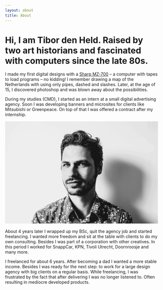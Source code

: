 ```yaml
---
layout: about
title: About
---
```


# Hi, I am Tibor den Held. Raised by two art historians and fascinated with computers since the late 80s.

I made my first digital designs with a <span class="sharp js-img-hover"><u>Sharp MZ-700</u></span> – a computer with tapes to load programs – no kidding! I remember drawing a map of the Netherlands with using only pipes, dashed and slashes. Later, at the age of 15, I discovered photoshop and was blown away about the possibilities.

During my studies (CMD), I started as an intern at a small digital advertising agency. Soon I was developing banners and microsites for clients like Mitsubishi or Greenpeace. On top of that I was offered a contract after my internship.

![Portret of Tibor den Held](/assets/img/portret-wink.gif)

About 4 years later I wrapped up my BSc, quit the agency job and started freelancing. I wanted more freedom and sit at the table with clients to do my own consulting. Besides I was part of a corporation with other creatives. In this period I worked for SnappCar, KPN, Tivoli Utrecht, Doornroosje and many more. 

I freelanced for about 6 years. After becoming a dad I wanted a more stable income. Besides I was ready for the next step: to work for a large design agency with big clients on a regular basis. While freelancing, I was frustrated by the fact that after delivering I was no longer listened to. Often resulting in mediocre developed products.